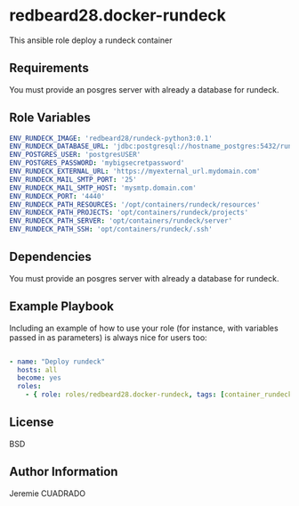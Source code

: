 redbeard28.docker-rundeck
=========

This ansible role deploy a rundeck container

Requirements
------------

You must provide an posgres server with already a database for rundeck.


Role Variables
--------------
```yaml
ENV_RUNDECK_IMAGE: 'redbeard28/rundeck-python3:0.1'
ENV_RUNDECK_DATABASE_URL: 'jdbc:postgresql://hostname_postgres:5432/rundeckdb'
ENV_POSTGRES_USER: 'postgresUSER'
ENV_POSTGRES_PASSWORD: 'mybigsecretpassword'
ENV_RUNDECK_EXTERNAL_URL: 'https://myexternal_url.mydomain.com'
ENV_RUNDECK_MAIL_SMTP_PORT: '25'
ENV_RUNDECK_MAIL_SMTP_HOST: 'mysmtp.domain.com'
ENV_RUNDECK_PORT: '4440'
ENV_RUNDECK_PATH_RESOURCES: '/opt/containers/rundeck/resources'
ENV_RUNDECK_PATH_PROJECTS: 'opt/containers/rundeck/projects'
ENV_RUNDECK_PATH_SERVER: 'opt/containers/rundeck/server'
ENV_RUNDECK_PATH_SSH: 'opt/containers/rundeck/.ssh'
```

Dependencies
------------
You must provide an posgres server with already a database for rundeck.


Example Playbook
----------------

Including an example of how to use your role (for instance, with variables passed in as parameters) is always nice for users too:
````yaml

- name: "Deploy rundeck"
  hosts: all
  become: yes
  roles:
    - { role: roles/redbeard28.docker-rundeck, tags: [container_rundeck] }
````

License
-------

BSD

Author Information
------------------

Jeremie CUADRADO